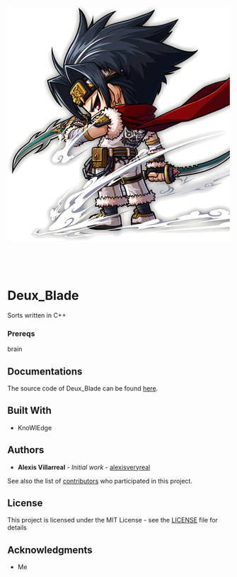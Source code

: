 <br><br>

<p align="center">
<a href="https://github.com/alexisveryreal"><img width="fit" src="blade.png" alt="night logo"></a>
<br>

</p>
<br>
<br><br>

# Deux_Blade

Sorts written in C++

### Prereqs

brain

## Documentations

The source code of Deux_Blade can be found [here](./src/).

## Built With

* KnoWlEdge

## Authors

* **Alexis Villarreal** - *Initial work* - [alexisveryreal](https://github.com/alexisveryreal)

See also the list of [contributors](https://github.com/alexisveryreal/Good_Nuit-Sorting-Visualizer-/graphs/contributors) who participated in this project.

## License

This project is licensed under the MIT License - see the [LICENSE](LICENSE) file for details

## Acknowledgments

* Me
